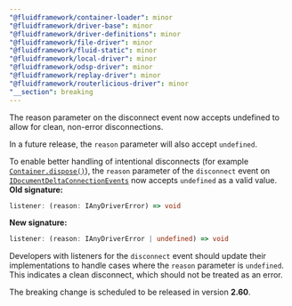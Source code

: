 ```yaml
---
"@fluidframework/container-loader": minor
"@fluidframework/driver-base": minor
"@fluidframework/driver-definitions": minor
"@fluidframework/file-driver": minor
"@fluidframework/fluid-static": minor
"@fluidframework/local-driver": minor
"@fluidframework/odsp-driver": minor
"@fluidframework/replay-driver": minor
"@fluidframework/routerlicious-driver": minor
"__section": breaking
---
```

The reason parameter on the disconnect event now accepts undefined to allow for clean, non-error disconnections.


In a future release, the `reason` parameter will also accept `undefined`.

To enable better handling of intentional disconnects (for example [`Container.dispose()`](https://fluidframework.com/docs/api/container-loader/container/dispose)), the `reason` parameter of the `disconnect` event on [`IDocumentDeltaConnectionEvents`](https://fluidframework.com/docs/api/driver-definitions/idocumentdeltaconnectionevents) now accepts `undefined` as a valid value.
**Old signature:**
```typescript
listener: (reason: IAnyDriverError) => void
```

**New signature:**
```typescript
listener: (reason: IAnyDriverError | undefined) => void
```

Developers with listeners for the `disconnect` event should update their implementations to handle cases where the `reason` parameter is `undefined`.
This indicates a clean disconnect, which should not be treated as an error.

The breaking change is scheduled to be released in version **2.60**.
